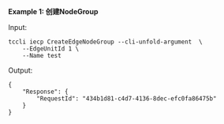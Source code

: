 **Example 1: 创建NodeGroup**



Input: 

```
tccli iecp CreateEdgeNodeGroup --cli-unfold-argument  \
    --EdgeUnitId 1 \
    --Name test
```

Output: 
```
{
    "Response": {
        "RequestId": "434b1d81-c4d7-4136-8dec-efc0fa86475b"
    }
}
```

